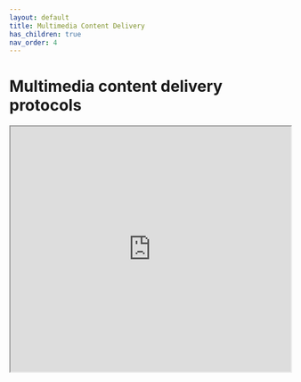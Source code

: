 ```yaml
---
layout: default
title: Multimedia Content Delivery
has_children: true
nav_order: 4
---
```


# Multimedia content delivery protocols
<iframe width="100%" height="440" src="https://drive.google.com/file/d/1lBt2d_toxfhqUAMr3YZw9Cm6-ZzsbpOM/preview"></iframe>

